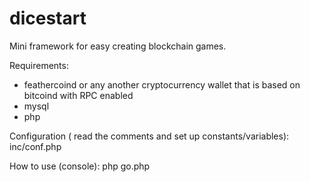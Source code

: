 dicestart
=========

Mini framework for easy creating blockchain games.

Requirements:
- feathercoind or any another cryptocurrency wallet that is based on bitcoind with RPC enabled
- mysql
- php

Configuration ( read the comments and set up constants/variables):
inc/conf.php

How to use (console):
php go.php 




